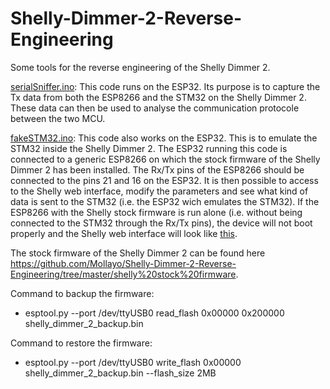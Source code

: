 # Shelly-Dimmer-2-Reverse-Engineering

Some tools for the reverse engineering of the Shelly Dimmer 2.

<a href="https://github.com/Mollayo/Shelly-Dimmer-2-Reverse-Engineering/blob/master/serialSniffer.ino">serialSniffer.ino</a>: This code runs on the ESP32. Its purpose is to capture the Tx data from both the ESP8266 and the STM32 on the Shelly Dimmer 2. These data can then be used to analyse the communication protocole between the two MCU.

<a href="https://github.com/Mollayo/Shelly-Dimmer-2-Reverse-Engineering/blob/master/fakeSTM32.ino">fakeSTM32.ino</a>: This code also works on the ESP32. This is to emulate the STM32 inside the Shelly Dimmer 2. The ESP32 running this code is connected to a generic ESP8266 on which the stock firmware of the Shelly Dimmer 2 has been installed. The Rx/Tx pins of the ESP8266 should be connected to the pins 21 and 16 on the ESP32. It is then possible to access to the Shelly web interface, modify the parameters and see what kind of data is sent to the STM32 (i.e. the ESP32 wich emulates the STM32). If the ESP8266 with the Shelly stock firmware is run alone (i.e. without being connected to the STM32 through the Rx/Tx pins), the device will not boot properly and the Shelly web interface will look like <a href="https://github.com/Mollayo/Shelly-Dimmer-2-Reverse-Engineering/blob/master/not_booting_properly.jpg">this</a>.

The stock firmware of the Shelly Dimmer 2 can be found here https://github.com/Mollayo/Shelly-Dimmer-2-Reverse-Engineering/tree/master/shelly%20stock%20firmware.


Command to backup the firmware: 
 - esptool.py --port /dev/ttyUSB0 read_flash 0x00000 0x200000 shelly_dimmer_2_backup.bin

Command to restore the firmware: 

 - esptool.py --port /dev/ttyUSB0 write_flash 0x00000 shelly_dimmer_2_backup.bin --flash_size 2MB

